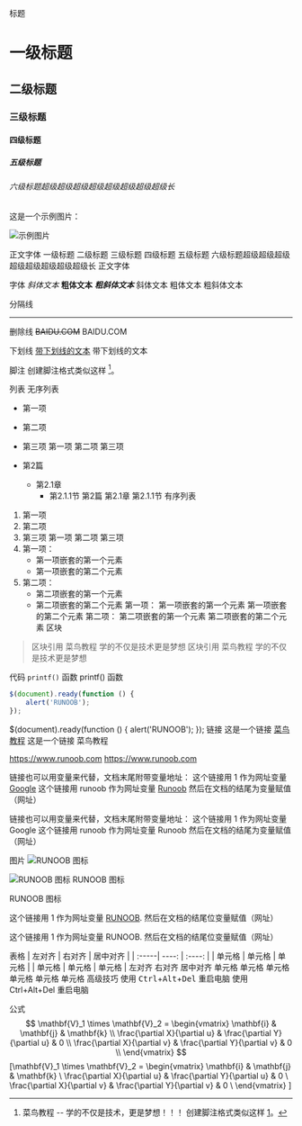 标题

# 一级标题

## 二级标题

### 三级标题

#### 四级标题

##### 五级标题

###### 六级标题超级超级超级超级超级超级超级超级长

这是一个示例图片：

![示例图片](https://via.placeholder.com/600x400)

正文字体
一级标题
二级标题
三级标题
四级标题
五级标题
六级标题超级超级超级超级超级超级超级超级长
正文字体

字体
*斜体文本*
**粗体文本**
***粗斜体文本***
斜体文本
粗体文本
粗斜体文本

分隔线
***
删除线
~~BAIDU.COM~~
BAIDU.COM

下划线
<u>带下划线的文本</u>
带下划线的文本

脚注
创建脚注格式类似这样 [^RUNOOB]。

[^RUNOOB]: 菜鸟教程 -- 学的不仅是技术，更是梦想！！！
创建脚注格式类似这样 [1]。

列表
无序列表

- 第一项

- 第二项

- 第三项
第一项
第二项
第三项

- 第2篇
  - 第2.1章
    - 第2.1.1节
第2篇
第2.1章
第2.1.1节
有序列表

1. 第一项
2. 第二项
3. 第三项
第一项
第二项
第三项
1. 第一项：
    - 第一项嵌套的第一个元素
    - 第一项嵌套的第二个元素
2. 第二项：
    - 第二项嵌套的第一个元素
    - 第二项嵌套的第二个元素
第一项：
第一项嵌套的第一个元素
第一项嵌套的第二个元素
第二项：
第二项嵌套的第一个元素
第二项嵌套的第二个元素
区块

> 区块引用
> 菜鸟教程
> 学的不仅是技术更是梦想
区块引用
菜鸟教程
学的不仅是技术更是梦想

代码
`printf()` 函数
printf() 函数

```javascript
$(document).ready(function () {
    alert('RUNOOB');
});
```

$(document).ready(function () {
    alert('RUNOOB');
});
链接
这是一个链接 [菜鸟教程](https://www.runoob.com)
这是一个链接 菜鸟教程

<https://www.runoob.com>
<https://www.runoob.com>

链接也可以用变量来代替，文档末尾附带变量地址：
这个链接用 1 作为网址变量 [Google][1]
这个链接用 runoob 作为网址变量 [Runoob][runoob]
然后在文档的结尾为变量赋值（网址）

  [1]: http://www.google.com/
  [runoob]: http://www.runoob.com/
链接也可以用变量来代替，文档末尾附带变量地址：
这个链接用 1 作为网址变量 Google
这个链接用 runoob 作为网址变量 Runoob
然后在文档的结尾为变量赋值（网址）

图片
![RUNOOB 图标](http://static.runoob.com/images/runoob-logo.png)

![RUNOOB 图标](http://static.runoob.com/images/runoob-logo.png "RUNOOB")
RUNOOB 图标

RUNOOB 图标

这个链接用 1 作为网址变量 [RUNOOB][1].
然后在文档的结尾位变量赋值（网址）

这个链接用 1 作为网址变量 RUNOOB.
然后在文档的结尾位变量赋值（网址）

表格
| 左对齐 | 右对齐 | 居中对齐 |
| :-----| ----: | :----: |
| 单元格 | 单元格 | 单元格 |
| 单元格 | 单元格 | 单元格 |
左对齐 右对齐 居中对齐
单元格 单元格 单元格
单元格 单元格 单元格
高级技巧
使用 <kbd>Ctrl</kbd>+<kbd>Alt</kbd>+<kbd>Del</kbd> 重启电脑
使用 Ctrl+Alt+Del 重启电脑

公式
$$
\mathbf{V}_1 \times \mathbf{V}_2 =  \begin{vmatrix}
\mathbf{i} & \mathbf{j} & \mathbf{k} \\
\frac{\partial X}{\partial u} &  \frac{\partial Y}{\partial u} & 0 \\
\frac{\partial X}{\partial v} &  \frac{\partial Y}{\partial v} & 0 \\
\end{vmatrix}
$$
\[\mathbf{V}_1 \times \mathbf{V}_2 = \begin{vmatrix} \mathbf{i} & \mathbf{j} & \mathbf{k} \\ \frac{\partial X}{\partial u} & \frac{\partial Y}{\partial u} & 0 \\ \frac{\partial X}{\partial v} & \frac{\partial Y}{\partial v} & 0 \\ \end{vmatrix} \]
